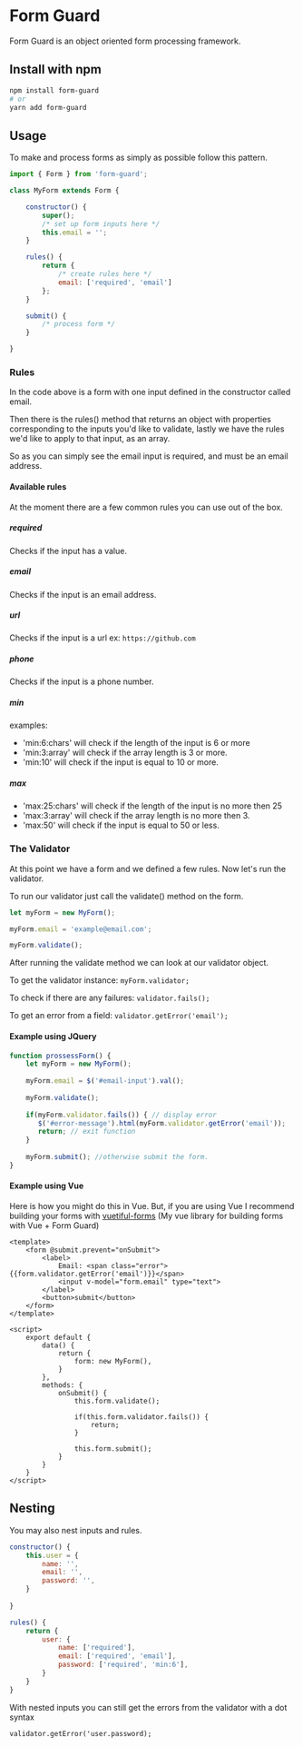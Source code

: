 # Form Guard
Form Guard is an object oriented form processing framework.

## Install with npm
```bash
npm install form-guard
# or
yarn add form-guard
```
## Usage
To make and process forms as simply as possible follow this pattern.
```js
import { Form } from 'form-guard';

class MyForm extends Form {

    constructor() {
        super();
        /* set up form inputs here */
        this.email = '';
    }

    rules() {
        return {
            /* create rules here */
            email: ['required', 'email']
        };
    }

    submit() {
        /* process form */
    }

}
```
### Rules
In the code above is a form with one input defined in the constructor called email.

Then there is the rules() method that returns an object with properties corresponding to the inputs you'd like to validate, lastly we have the rules we'd like to apply to that input, as an array.

So as you can simply see the email input is required, and must be an email address.

#### Available rules

At the moment there are a few common rules you can use out of the box.
##### required
Checks if the input has a value.
##### email
Checks if the input is an email address.
##### url
Checks if the input is a url ex: `https://github.com`
##### phone
Checks if the input is a phone number.
##### min
examples:
- 'min:6:chars' will check if the length of the input is 6 or more
- 'min:3:array' will check if the array length is 3 or more.
- 'min:10' will check if the input is equal to 10 or more.
##### max
- 'max:25:chars' will check if the length of the input is no more then 25
- 'max:3:array' will check if the array length is no more then 3.
- 'max:50' will check if the input is equal to 50 or less.
### The Validator
At this point we have a form and we defined a few rules. Now let's run the validator.

To run our validator just call the validate() method on the form.
```js
let myForm = new MyForm();

myForm.email = 'example@email.com';

myForm.validate();
```
After running the validate method we can look at our validator object.

To get the validator instance: `myForm.validator;`

To check if there are any failures: `validator.fails();`

To get an error from a field: `validator.getError('email');`

#### Example using JQuery
```js
function prossessForm() {
    let myForm = new MyForm();
    
    myForm.email = $('#email-input').val();
    
    myForm.validate();
    
    if(myForm.validator.fails()) { // display error
       $('#error-message').html(myForm.validator.getError('email'));
       return; // exit function
    }
    
    myForm.submit(); //otherwise submit the form.
}
```
#### Example using Vue
Here is how you might do this in Vue. But, if you are using Vue I recommend building your forms with [vuetiful-forms](https://github.com/TissyTheSavior/vuetiful-forms) (My vue library for building forms with Vue + Form Guard)
```vue
<template>
    <form @submit.prevent="onSubmit">
        <label>
            Email: <span class="error">{{form.validator.getError('email')}}</span>
            <input v-model="form.email" type="text">
        </label>
        <button>submit</button>
    </form>
</template>

<script>
    export default {
        data() {
            return {
                form: new MyForm(),
            }
        },
        methods: {
            onSubmit() {
                this.form.validate();
                
                if(this.form.validator.fails()) {
                    return;
                }
                
                this.form.submit();
            }
        }
    }
</script>
```
## Nesting
You may also nest inputs and rules.
```js
constructor() {
    this.user = {
        name: '',
        email: '',
        password: '',
    }
    
}

rules() {
    return {
        user: {
            name: ['required'],
            email: ['required', 'email'],
            password: ['required', 'min:6'],
        }
    }
}
```
With nested inputs you can still get the errors from the validator with a dot syntax

`validator.getError('user.password);`